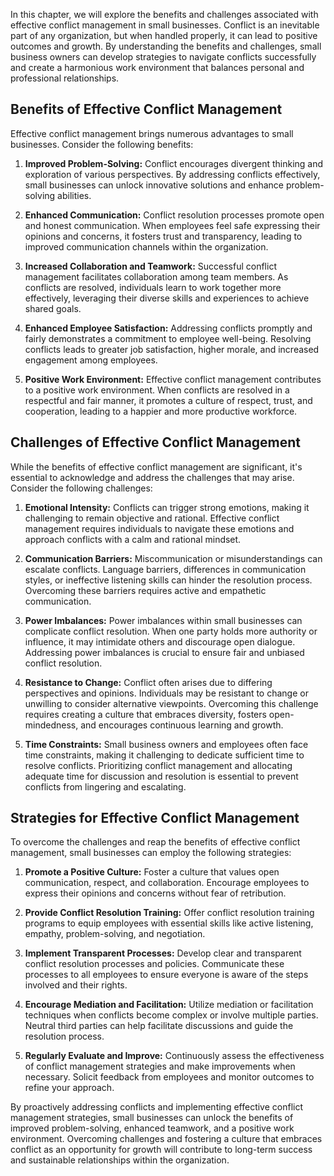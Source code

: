 
In this chapter, we will explore the benefits and challenges associated with effective conflict management in small businesses. Conflict is an inevitable part of any organization, but when handled properly, it can lead to positive outcomes and growth. By understanding the benefits and challenges, small business owners can develop strategies to navigate conflicts successfully and create a harmonious work environment that balances personal and professional relationships.

## Benefits of Effective Conflict Management

Effective conflict management brings numerous advantages to small businesses. Consider the following benefits:

1. **Improved Problem-Solving:** Conflict encourages divergent thinking and exploration of various perspectives. By addressing conflicts effectively, small businesses can unlock innovative solutions and enhance problem-solving abilities.
    
2. **Enhanced Communication:** Conflict resolution processes promote open and honest communication. When employees feel safe expressing their opinions and concerns, it fosters trust and transparency, leading to improved communication channels within the organization.
    
3. **Increased Collaboration and Teamwork:** Successful conflict management facilitates collaboration among team members. As conflicts are resolved, individuals learn to work together more effectively, leveraging their diverse skills and experiences to achieve shared goals.
    
4. **Enhanced Employee Satisfaction:** Addressing conflicts promptly and fairly demonstrates a commitment to employee well-being. Resolving conflicts leads to greater job satisfaction, higher morale, and increased engagement among employees.
    
5. **Positive Work Environment:** Effective conflict management contributes to a positive work environment. When conflicts are resolved in a respectful and fair manner, it promotes a culture of respect, trust, and cooperation, leading to a happier and more productive workforce.
    

## Challenges of Effective Conflict Management

While the benefits of effective conflict management are significant, it's essential to acknowledge and address the challenges that may arise. Consider the following challenges:

1. **Emotional Intensity:** Conflicts can trigger strong emotions, making it challenging to remain objective and rational. Effective conflict management requires individuals to navigate these emotions and approach conflicts with a calm and rational mindset.
    
2. **Communication Barriers:** Miscommunication or misunderstandings can escalate conflicts. Language barriers, differences in communication styles, or ineffective listening skills can hinder the resolution process. Overcoming these barriers requires active and empathetic communication.
    
3. **Power Imbalances:** Power imbalances within small businesses can complicate conflict resolution. When one party holds more authority or influence, it may intimidate others and discourage open dialogue. Addressing power imbalances is crucial to ensure fair and unbiased conflict resolution.
    
4. **Resistance to Change:** Conflict often arises due to differing perspectives and opinions. Individuals may be resistant to change or unwilling to consider alternative viewpoints. Overcoming this challenge requires creating a culture that embraces diversity, fosters open-mindedness, and encourages continuous learning and growth.
    
5. **Time Constraints:** Small business owners and employees often face time constraints, making it challenging to dedicate sufficient time to resolve conflicts. Prioritizing conflict management and allocating adequate time for discussion and resolution is essential to prevent conflicts from lingering and escalating.
    

## Strategies for Effective Conflict Management

To overcome the challenges and reap the benefits of effective conflict management, small businesses can employ the following strategies:

1. **Promote a Positive Culture:** Foster a culture that values open communication, respect, and collaboration. Encourage employees to express their opinions and concerns without fear of retribution.
    
2. **Provide Conflict Resolution Training:** Offer conflict resolution training programs to equip employees with essential skills like active listening, empathy, problem-solving, and negotiation.
    
3. **Implement Transparent Processes:** Develop clear and transparent conflict resolution processes and policies. Communicate these processes to all employees to ensure everyone is aware of the steps involved and their rights.
    
4. **Encourage Mediation and Facilitation:** Utilize mediation or facilitation techniques when conflicts become complex or involve multiple parties. Neutral third parties can help facilitate discussions and guide the resolution process.
    
5. **Regularly Evaluate and Improve:** Continuously assess the effectiveness of conflict management strategies and make improvements when necessary. Solicit feedback from employees and monitor outcomes to refine your approach.
    

By proactively addressing conflicts and implementing effective conflict management strategies, small businesses can unlock the benefits of improved problem-solving, enhanced teamwork, and a positive work environment. Overcoming challenges and fostering a culture that embraces conflict as an opportunity for growth will contribute to long-term success and sustainable relationships within the organization.
